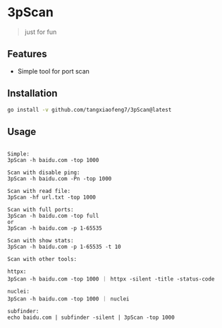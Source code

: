 # 3pScan

> just for fun

## Features

 - Simple tool for port scan

## Installation

```sh
go install -v github.com/tangxiaofeng7/3pScan@latest
```

## Usage
```console

Simple:
3pScan -h baidu.com -top 1000

Scan with disable ping:
3pScan -h baidu.com -Pn -top 1000

Scan with read file:
3pScan -hf url.txt -top 1000

Scan with full ports:
3pScan -h baidu.com -top full
or
3pScan -h baidu.com -p 1-65535

Scan with show stats:
3pScan -h baidu.com -p 1-65535 -t 10

Scan with other tools:

httpx:
3pScan -h baidu.com -top 1000 ｜ httpx -silent -title -status-code

nuclei:
3pScan -h baidu.com -top 1000 ｜ nuclei

subfinder:
echo baidu.com | subfinder -silent | 3pScan -top 1000

```



